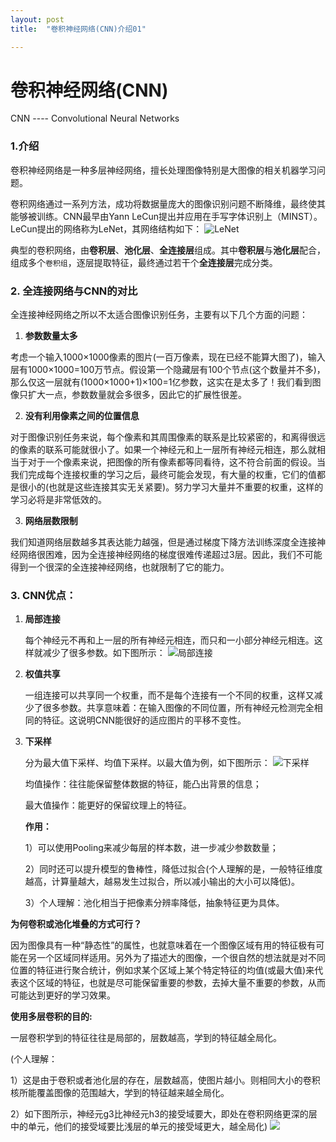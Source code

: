 ```yaml
---
layout: post
title:  "卷积神经网络(CNN)介绍01"

---
```


# 卷积神经网络(CNN)

CNN ---- Convolutional Neural Networks


### 1.介绍

卷积神经网络是一种多层神经网络，擅长处理图像特别是大图像的相关机器学习问题。

卷积网络通过一系列方法，成功将数据量庞大的图像识别问题不断降维，最终使其能够被训练。CNN最早由Yann LeCun提出并应用在手写字体识别上（MINST）。LeCun提出的网络称为LeNet，其网络结构如下：
![LeNet]({{site.url}}/images/CNN/frame.jpg)


典型的卷积网络，由**卷积层**、**池化层**、**全连接层**组成。其中**卷积层**与**池化层**配合，组成多个`卷积组`，逐层提取特征，最终通过若干个**全连接层**完成分类。


### 2. 全连接网络与CNN的对比

全连接神经网络之所以不太适合图像识别任务，主要有以下几个方面的问题：

1. **参数数量太多** 

考虑一个输入1000×1000像素的图片(一百万像素，现在已经不能算大图了)，输入层有1000×1000=100万节点。假设第一个隐藏层有100个节点(这个数量并不多)，那么仅这一层就有(1000×1000+1)×100=1亿参数，这实在是太多了！我们看到图像只扩大一点，参数数量就会多很多，因此它的扩展性很差。

2. **没有利用像素之间的位置信息**

对于图像识别任务来说，每个像素和其周围像素的联系是比较紧密的，和离得很远的像素的联系可能就很小了。如果一个神经元和上一层所有神经元相连，那么就相当于对于一个像素来说，把图像的所有像素都等同看待，这不符合前面的假设。当我们完成每个连接权重的学习之后，最终可能会发现，有大量的权重，它们的值都是很小的(也就是这些连接其实无关紧要)。努力学习大量并不重要的权重，这样的学习必将是非常低效的。

3. **网络层数限制**

我们知道网络层数越多其表达能力越强，但是通过梯度下降方法训练深度全连接神经网络很困难，因为全连接神经网络的梯度很难传递超过3层。因此，我们不可能得到一个很深的全连接神经网络，也就限制了它的能力。


### 3. CNN优点：

1. **局部连接** 

   每个神经元不再和上一层的所有神经元相连，而只和一小部分神经元相连。这样就减少了很多参数。如下图所示：
   ![局部连接]({{site.url}}/images/CNN/jubu.jpg)

2. **权值共享** 

   一组连接可以共享同一个权重，而不是每个连接有一个不同的权重，这样又减少了很多参数。共享意味着：在输入图像的不同位置，所有神经元检测完全相同的特征。这说明CNN能很好的适应图片的平移不变性。

3. **下采样** 

   分为最大值下采样、均值下采样。以最大值为例，如下图所示：
   ![下采样]({{site.url}}/images/CNN/pool.png)

   均值操作：往往能保留整体数据的特征，能凸出背景的信息；

   最大值操作：能更好的保留纹理上的特征。



   **作用：**

   1）可以使用Pooling来减少每层的样本数，进一步减少参数数量；

   2）同时还可以提升模型的鲁棒性，降低过拟合(个人理解的是，一般特征维度越高，计算量越大，越易发生过拟合，所以减小输出的大小可以降低)。

   3）个人理解：池化相当于把像素分辨率降低，抽象特征更为具体。

**为何卷积或池化堆叠的方式可行？**

因为图像具有一种“静态性”的属性，也就意味着在一个图像区域有用的特征极有可能在另一个区域同样适用。另外为了描述大的图像，一个很自然的想法就是对不同位置的特征进行聚合统计，例如求某个区域上某个特定特征的均值(或最大值)来代表这个区域的特征，也就是尽可能保留重要的参数，去掉大量不重要的参数，从而可能达到更好的学习效果。

**使用多层卷积的目的:**

一层卷积学到的特征往往是局部的，层数越高，学到的特征越全局化。

(个人理解：

1）这是由于卷积或者池化层的存在，层数越高，使图片越小。则相同大小的卷积核所能覆盖图像的范围越大，学到的特征越来越全局化。

2）如下图所示，神经元g3比神经元h3的接受域要大，即处在卷积网络更深的层中的单元，他们的接受域要比浅层的单元的接受域更大，越全局化)
![]({{site.url}}/images/CNN/cnn.png)
